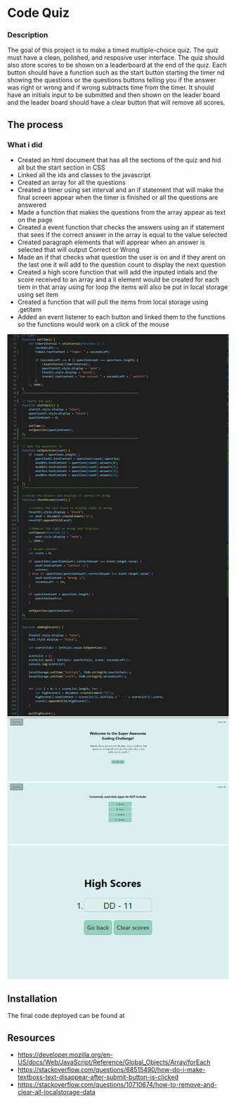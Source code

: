 # Code Quiz

### Description
The goal of this project is to make a timed multiple-choice quiz. The quiz must have a clean, polished, and resposive user interface. The quiz should also store scores to be shown on a leaderboard at the end of the quiz. Each button should have a function such as the start button starting the timer nd showing the questions or the questions buttons telling you if the answer was right or wrong and if wrong subtracts time from the timer. It should have an initials input to be submitted and then shown on the leader board and the leader board should have a clear button that will remove all scores.

## The process


### What i did
* Created an html document that has all the sections of the quiz and hid all but the start section in CSS
* Linked all the ids and classes to the javascript 
* Created an array for all the questions
* Created a timer using set interval and an if statement that will make the final screen appear when the timer is finished or all the questions are answered
* Made a function that makes the questions from the array appear as text on the page 
* Created a event function that checks the answers using an if statement that sees if the correct answer in the array is equal to the value selected
* Created paragraph elements that will apprear when an answer is selected that will output Correct or Wrong
* Made an if that checks what question the user is on and if they arent on the last one it will add to the question count to display the next question
* Created a high score function that will add the inputed intials and the score received to an array and a li element would be created for each tiem in that array using for loop the items will also be put in local storage using set item
* Created a function that will pull the items from local storage using .getitem
* Added an event listener to each button and linked them to the functions so the functions would work on a click of the mouse

![The complete version of the code](https://github.com/nathan26036/code-quiz/blob/main/assets/Images/java.PNG)
![The Deployed image of the starting page](https://github.com/nathan26036/code-quiz/blob/main/assets/Images/starting-screen.PNG)
![The Deployed image of the questions](https://github.com/nathan26036/code-quiz/blob/main/assets/Images/questions.PNG)
![The Deployed image of the scoreboard](https://github.com/nathan26036/code-quiz/blob/main/assets/Images/score-board.PNG)

## Installation 
The final code deployed can be found at 

## Resources
* https://developer.mozilla.org/en-US/docs/Web/JavaScript/Reference/Global_Objects/Array/forEach
* https://stackoverflow.com/questions/68515490/how-do-i-make-textboxs-text-disappear-after-submit-button-is-clicked
* https://stackoverflow.com/questions/10710674/how-to-remove-and-clear-all-localstorage-data
